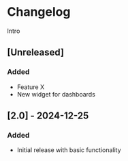 # Changelog

Intro

## [Unreleased]

### Added
- Feature X
- New widget for dashboards

## [2.0] - 2024-12-25

### Added
- Initial release with basic functionality
